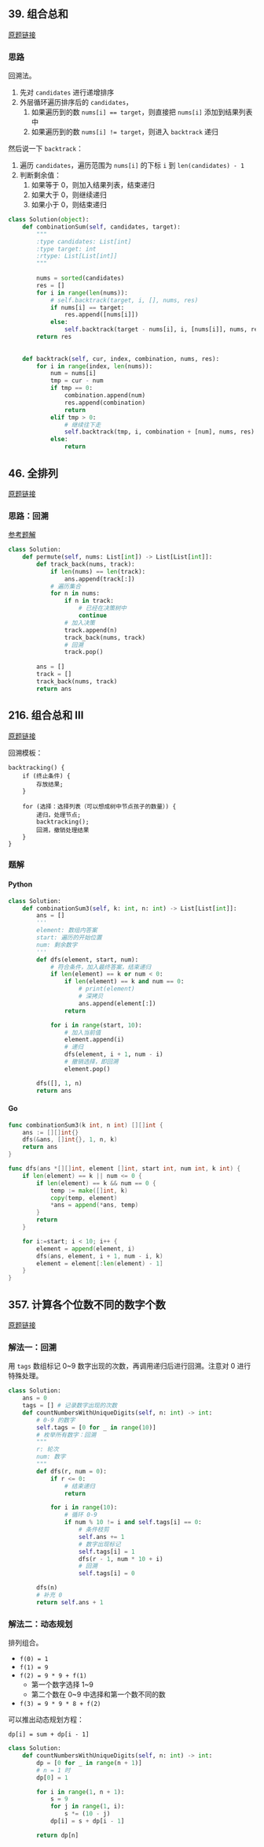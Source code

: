 ## 39. 组合总和

[原题链接](https://leetcode-cn.com/problems/combination-sum/)

### 思路

回溯法。

1. 先对 `candidates` 进行递增排序
2. 外层循环遍历排序后的 `candidates`，
   1. 如果遍历到的数 `nums[i] == target`，则直接把 `nums[i]` 添加到结果列表中
   2. 如果遍历到的数 `nums[i] != target`，则进入 `backtrack` 递归

然后说一下 `backtrack`：

1. 遍历 `candidates`，遍历范围为 `nums[i]` 的下标 `i` 到 `len(candidates) - 1`
2. 判断剩余值：
   1. 如果等于 0，则加入结果列表，结束递归
   2. 如果大于 0，则继续递归
   3. 如果小于 0，则结束递归

```python
class Solution(object):
    def combinationSum(self, candidates, target):
        """
        :type candidates: List[int]
        :type target: int
        :rtype: List[List[int]]
        """
        
        nums = sorted(candidates)
        res = []
        for i in range(len(nums)):
            # self.backtrack(target, i, [], nums, res)
            if nums[i] == target:
                res.append([nums[i]])
            else:
                self.backtrack(target - nums[i], i, [nums[i]], nums, res)
        return res
            
        
    def backtrack(self, cur, index, combination, nums, res):
        for i in range(index, len(nums)):
            num = nums[i]
            tmp = cur - num
            if tmp == 0:
                combination.append(num)
                res.append(combination)
                return
            elif tmp > 0:
                # 继续往下走
                self.backtrack(tmp, i, combination + [num], nums, res)
            else:
                return
```

## 46. 全排列

[原题链接](https://leetcode-cn.com/problems/permutations/)

### 思路：回溯

[参考题解](https://leetcode-cn.com/problems/permutations/solution/hui-su-suan-fa-xiang-jie-by-labuladong-2/)

```python
class Solution:
    def permute(self, nums: List[int]) -> List[List[int]]:
        def track_back(nums, track):
            if len(nums) == len(track):
                ans.append(track[:])
            # 遍历集合
            for n in nums:
                if n in track:
                    # 已经在决策树中
                    continue
                # 加入决策
                track.append(n)
                track_back(nums, track)
                # 回溯
                track.pop()
            
        ans = []
        track = []
        track_back(nums, track)
        return ans
```

## 216. 组合总和 III

[原题链接](https://leetcode-cn.com/problems/combination-sum-iii/)

回溯模板：

```
backtracking() {
    if (终止条件) {
        存放结果;
    }

    for (选择：选择列表（可以想成树中节点孩子的数量）) {
        递归，处理节点;
        backtracking();
        回溯，撤销处理结果
    }
}
```

### 题解

<!-- tabs:start -->

#### **Python**

```python
class Solution:
    def combinationSum3(self, k: int, n: int) -> List[List[int]]:
        ans = []
        '''
        element: 数组内答案
        start: 遍历的开始位置
        num: 剩余数字
        '''
        def dfs(element, start, num):
            # 符合条件，加入最终答案，结束递归
            if len(element) == k or num < 0:
                if len(element) == k and num == 0:
                    # print(element)
                    # 深拷贝
                    ans.append(element[:])
                return

            for i in range(start, 10):
                # 加入当前值
                element.append(i)
                # 递归
                dfs(element, i + 1, num - i)
                # 撤销选择，即回溯
                element.pop()

        dfs([], 1, n)
        return ans
```

#### **Go**

```go
func combinationSum3(k int, n int) [][]int {
    ans := [][]int{}
    dfs(&ans, []int{}, 1, n, k)
    return ans
}

func dfs(ans *[][]int, element []int, start int, num int, k int) {
    if len(element) == k || num <= 0 {
        if len(element) == k && num == 0 {
            temp := make([]int, k)
            copy(temp, element)
            *ans = append(*ans, temp)
        }
        return
    }

    for i:=start; i < 10; i++ {
        element = append(element, i)
        dfs(ans, element, i + 1, num - i, k)
        element = element[:len(element) - 1]
    }
}
```

<!-- tabs:end -->

## 357. 计算各个位数不同的数字个数

[原题链接](https://leetcode-cn.com/problems/count-numbers-with-unique-digits/)

### 解法一：回溯

用 `tags` 数组标记 0~9 数字出现的次数，再调用递归后进行回溯。注意对 0 进行特殊处理。

```python
class Solution:
    ans = 0
    tags = [] # 记录数字出现的次数
    def countNumbersWithUniqueDigits(self, n: int) -> int:
        # 0-9 的数字
        self.tags = [0 for _ in range(10)]
        # 枚举所有数字：回溯
        """
        r: 轮次
        num: 数字
        """
        def dfs(r, num = 0):
            if r <= 0:
                # 结束递归
                return

            for i in range(10):
                # 循环 0-9
                if num % 10 != i and self.tags[i] == 0:
                    # 条件枝剪
                    self.ans += 1
                    # 数字出现标记
                    self.tags[i] = 1
                    dfs(r - 1, num * 10 + i)
                    # 回溯
                    self.tags[i] = 0

        dfs(n)
        # 补充 0
        return self.ans + 1
```

### 解法二：动态规划

排列组合。

- `f(0) = 1`
- `f(1) = 9`
- `f(2) = 9 * 9 + f(1)`
  - 第一个数字选择 1~9
  - 第二个数在 0~9 中选择和第一个数不同的数
- `f(3) = 9 * 9 * 8 + f(2)`

可以推出动态规划方程：

```
dp[i] = sum + dp[i - 1]
```

```python
class Solution:
    def countNumbersWithUniqueDigits(self, n: int) -> int:
        dp = [0 for _ in range(n + 1)]
        # n = 1 时
        dp[0] = 1

        for i in range(1, n + 1):
            s = 9
            for j in range(1, i):
                s *= (10 - j)
            dp[i] = s + dp[i - 1]

        return dp[n]
```